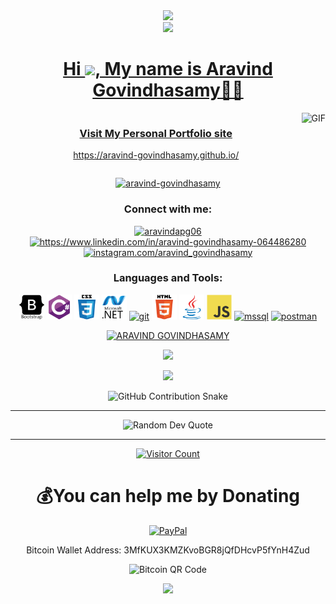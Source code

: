 <div align="center">
  <img src="https://capsule-render.vercel.app/api?animation=fadeIn&type=waving&color=gradient&height=200&fontAlignY=40"/>
  <div id="badges">
    <a href="https://gists.github.com/0xfff0800">
      <img src="https://img.shields.io/badge/Gists-blue?logo=github">
  </div>

<h1 align="center">Hi <img src="https://user-images.githubusercontent.com/18350557/176309783-0785949b-9127-417c-8b55-ab5a4333674e.gif" />, My name is Aravind Govindhasamy👨‍💻</h1>
<div style="display: flex; flex-direction: row;">
  <div style="flex: 1;">
    <h3 align="center">Visit My Personal Portfolio site</h3>
    <p align="center"> 
      <a href="https://aravind-govindhasamy.github.io/">https://aravind-govindhasamy.github.io/</a>
    </p>
  </div>
  <div align="center">
    <img alt="GIF" src="https://github.com/abhisheknaiidu/abhisheknaiidu/raw/master/code.gif?raw=true">
  </div>
</div>

<p align="center">
  <a href="https://github.com/ryo-ma/github-profile-trophy">
    <img src="https://github-profile-trophy.vercel.app/?username=aravind-govindhasamy" alt="aravind-govindhasamy" />
  </a>
</p>

<h3 align="center">Connect with me:</h3>
<p align="center">
  <a href="https://twitter.com/aravindapg06" target="_blank"><img src="https://raw.githubusercontent.com/rahuldkjain/github-profile-readme-generator/master/src/images/icons/Social/twitter.svg" alt="aravindapg06" height="30" width="40" /></a>
  <a href="https://linkedin.com/in/aravind-govindhasamy-064486280" target="_blank"><img src="https://raw.githubusercontent.com/rahuldkjain/github-profile-readme-generator/master/src/images/icons/Social/linked-in-alt.svg" alt="https://www.linkedin.com/in/aravind-govindhasamy-064486280" height="30" width="40" /></a>
  <a href="https://instagram.com/aravind_govindhasamy" target="_blank"><img src="https://raw.githubusercontent.com/rahuldkjain/github-profile-readme-generator/master/src/images/icons/Social/instagram.svg" alt="instagram.com/aravind_govindhasamy" height="30" width="40" /></a>
</p>

<h3 align="center">Languages and Tools:</h3>
<p align="center">
  <a href="https://getbootstrap.com" target="_blank" rel="noreferrer"><img src="https://raw.githubusercontent.com/devicons/devicon/master/icons/bootstrap/bootstrap-plain-wordmark.svg" alt="bootstrap" width="40" height="40" /></a>
  <a href="https://www.w3schools.com/cs/" target="_blank" rel="noreferrer"><img src="https://raw.githubusercontent.com/devicons/devicon/master/icons/csharp/csharp-original.svg" alt="csharp" width="40" height="40" /></a>
  <a href="https://www.w3schools.com/css/" target="_blank" rel="noreferrer"><img src="https://raw.githubusercontent.com/devicons/devicon/master/icons/css3/css3-original-wordmark.svg" alt="css3" width="40" height="40" /></a>
  <a href="https://dotnet.microsoft.com/" target="_blank" rel="noreferrer"><img src="https://raw.githubusercontent.com/devicons/devicon/master/icons/dot-net/dot-net-original-wordmark.svg" alt="dotnet" width="40" height="40" /></a> 
  <a href="https://git-scm.com/" target="_blank" rel="noreferrer"><img src="https://www.vectorlogo.zone/logos/git-scm/git-scm-icon.svg" alt="git" width="40" height="40" /></a>
  <a href="https://www.w3.org/html/" target="_blank" rel="noreferrer"><img src="https://raw.githubusercontent.com/devicons/devicon/master/icons/html5/html5-original-wordmark.svg" alt="html5" width="40" height="40" /></a>
  <a href="https://www.java.com" target="_blank" rel="noreferrer"><img src="https://raw.githubusercontent.com/devicons/devicon/master/icons/java/java-original.svg" alt="java" width="40" height="40" /></a>
  <a href="https://developer.mozilla.org/en-US/docs/Web/JavaScript" target="_blank" rel="noreferrer"><img src="https://raw.githubusercontent.com/devicons/devicon/master/icons/javascript/javascript-original.svg" alt="javascript" width="40" height="40" /></a>
  <a href="https://www.microsoft.com/en-us/sql-server" target="_blank" rel="noreferrer"><img src="https://www.svgrepo.com/show/303229/microsoft-sql-server-logo.svg" alt="mssql" width="40" height="40" /></a>
  <a href="https://postman.com" target="_blank" rel="noreferrer"><img src="https://www.vectorlogo.zone/logos/getpostman/getpostman-icon.svg" alt="postman" width="40" height="40" />
</p>

<p align="center">
  <img src="https://github-readme-streak-stats.herokuapp.com/?user=aravind-govindhasamy" alt="ARAVIND GOVINDHASAMY" />
</p>

<p align="center">
  <a href=""><img src="https://github-readme-stats-sigma-five.vercel.app/api/top-langs/?username=aravind-govindhasamy&theme=react&line_height=40&hide=css" /></a>
</p>

<p align="center">
  <img src="https://github-readme-stats-sigma-five.vercel.app/api?username=aravind-govindhasamy&theme=react&line_height=40&hide=css" />
</p>

<p align="center">
  <img src="https://github.com/aravind-govindhasamy/aravind-govindhasamy.github.io/blob/main/img/github-contribution.svg" alt="GitHub Contribution Snake" />
</p>

---

<p align="center">
  <img src="https://quotes-github-readme.vercel.app/api?type=horizontal&theme=radical" alt="Random Dev Quote" />
</p>

---

<p align="center">
  <a href="https://visitcount.itsvg.in/api?id=aravindapg&icon=0&color=0">
    <img src="https://visitcount.itsvg.in/api?id=aravindapg&icon=0&color=0" alt="Visitor Count" />
  </a>
</p>

<h1 align="center">💰You can help me by Donating</h1>
<p align="center">
  <a href="https://paypal.me/APG139">
    <img src="https://img.shields.io/badge/PayPal-00457C?style=for-the-badge&logo=paypal&logoColor=white" alt="PayPal" />
  </a>
</p>

<p align="center">
  Bitcoin Wallet Address: <span class="bitcoin-address">3MfKUX3KMZKvoBGR8jQfDHcvP5fYnH4Zud</span>
</p>

<p align="center">
  <img src="https://chart.googleapis.com/chart?cht=qr&chs=150x150&chl=bitcoin:3MfKUX3KMZKvoBGR8jQfDHcvP5fYnH4Zud" alt="Bitcoin QR Code" />
</p>


<p align="center">
  <img src="https://capsule-render.vercel.app/api?type=waving&color=gradient&height=100&section=footer" />
</p>
